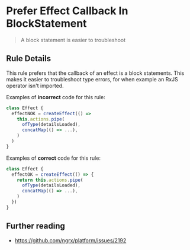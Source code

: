 # Prefer Effect Callback In BlockStatement

> A block statement is easier to troubleshoot

## Rule Details

This rule prefers that the callback of an effect is a block statements.
This makes it easier to troubleshoot type errors, for when example an RxJS operator isn't imported.

Examples of **incorrect** code for this rule:

```ts
class Effect {
  effectNOK = createEffect(() =>
    this.actions.pipe(
      ofType(detailsLoaded),
      concatMap(() => ...),
    )
  )
}
```

Examples of **correct** code for this rule:

```ts
class Effect {
  effectOK = createEffect(() => {
    return this.actions.pipe(
      ofType(detailsLoaded),
      concatMap(() => ...),
    )
  })
}
```

## Further reading

- https://github.com/ngrx/platform/issues/2192
